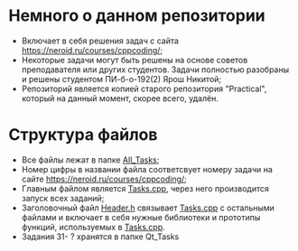 # Немного о данном репозитории

* Включает в себя решения задач с сайта https://neroid.ru/courses/cppcoding/;
* Некоторые задачи могут быть решены на основе советов преподавателя или других студентов. Задачи полностью разобраны и решены студентом ПИ-б-о-192(2) Ярош Никитой;
* Репозиторий является копией старого репозитория "Practical", который на данный момент, скорее всего, удалён.

# Структура файлов

* Все файлы лежат в папке [All_Tasks](https://github.com/THRUWOL/Tasks/blob/master/All_Tasks);
* Номер цифры в названии файла соответсвует номеру задачи на сайте https://neroid.ru/courses/cppcoding/;
* Главным файлом является [Tasks.cpp](https://github.com/THRUWOL/Tasks/blob/master/All_Tasks/Tasks.cpp), через него производится запуск всех заданий;
* Заголовочный файл [Header.h](https://github.com/THRUWOL/Tasks/blob/master/All_Tasks/Header.h) связывает [Tasks.cpp](https://github.com/THRUWOL/Tasks/blob/master/All_Tasks/Tasks.cpp) с остальными файлами и включает в себя нужные библиотеки и прототипы функций, используемых в [Tasks.cpp](https://github.com/THRUWOL/Tasks/blob/master/All_Tasks/Tasks.cpp).
* Задания 31- ? хранятся в папке Qt_Tasks
